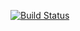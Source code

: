 [![Build Status](https://dev.azure.com/redcomcibernetico/Proyecto%20de%20prueba/_apis/build/status/jrcanos.Code?branchName=master)](https://dev.azure.com/redcomcibernetico/Proyecto%20de%20prueba/_build/latest?definitionId=1&branchName=master)
